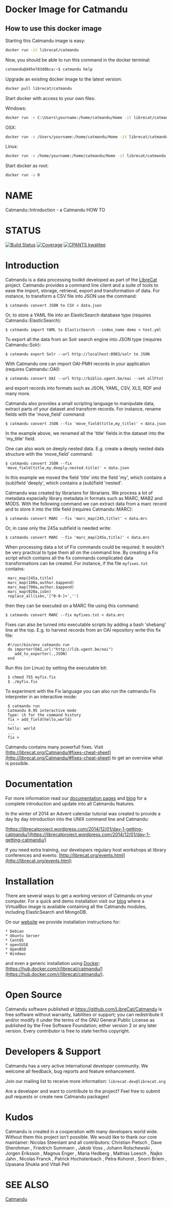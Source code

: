 # Docker Image for Catmandu

## How to use this docker image

Starting this Catmandu image is easy:

```bash
docker run -it librecat/catmandu
```

Now, you should be able to run this command in the docker terminal:

```bash
catmandu@d45e783d0bca:~$ catmandu help
```

Upgrade an existing docker image to the latest version:

```bash
docker pull librecat/catmandu
```

Start docker with access to your own files:

Windows:
```bash
docker run -v C:\Users\yourname:/home/catmandu/Home -it librecat/catmandu
```

OSX:
```bash
docker run -v /Users/yourname:/home/catmandu/Home -it librecat/catmandu
```

Linux:
```bash
docker run -v /home/yourname:/home/catmandu/Home -it librecat/catmandu
```

Start docker as root:
```bash
docker run -u 0
```

# NAME

Catmandu::Introduction - a Catmandu HOW TO

# STATUS

[![Build Status](https://travis-ci.org/LibreCat/Catmandu.svg?branch=master)](https://travis-ci.org/LibreCat/Catmandu)
[![Coverage](https://coveralls.io/repos/LibreCat/Catmandu/badge.png?branch=master)](https://coveralls.io/r/LibreCat/Catmandu)
[![CPANTS kwalitee](http://cpants.cpanauthors.org/dist/Catmandu.png)](http://cpants.cpanauthors.org/dist/Catmandu)

# Introduction

Catmandu is a data processing toolkit developed as part of the [LibreCat](http://librecat.org) project.
Catmandu provides a command line client and a suite of tools to ease the import, storage, retrieval,
export and transformation of data. For instance, to transform a CSV file into JSON use the
command:

    $ catmandu convert JSON to CSV < data.json

Or, to store a YAML file into an ElasticSearch database type (requires Catmandu::ElasticSearch):

    $ catmandu import YAML to ElasticSearch --index_name demo < test.yml

To export all the data from an Solr search engine into JSON type (requires Catmandu::Solr):

    $ catmandu export Solr --url http://localhost:8983/solr to JSON

With Catmandu one can import OAI-PMH records in your application (requires Catmandu::OAI):

    $ catmandu convert OAI --url http://biblio.ugent.be/oai --set allFtxt

and export records into formats such as JSON, YAML, CSV, XLS, RDF and many more.

Catmandu also provides a small scripting language to manipulate data, extract parts of your dataset and
transform records. For instance, rename fields  with the 'move\_field' command:

    $ catmandu convert JSON --fix 'move_field(title,my_title)' < data.json

In the example above, we renamed all the 'title' fields in the dataset into the 'my\_title' field.

One can also work on deeply nested data. E.g. create a deeply nested data structure with the
'move\_field' command:

    $ catmandu convert JSON --fix 'move_field(title,my.deeply.nested.title)' < data.json

In this example we moved the field 'title' into the field 'my', which contains a (sub)field 'deeply',
which contains a (sub)field 'nested'.

Catmandu was created by librarians for librarians. We process a lot of metadata especially
library metadata in formats such as MARC, MAB2 and MODS. With the following command we can extract
data from a marc record and to store it into the title field (requires Catmandu::MARC):

    $ catmandu convert MARC --fix 'marc_map(245,title)' < data.mrc

Or, in case only the 245a subfield is needed write:

    $ catmandu convert MARC --fix 'marc_map(245a,title)' < data.mrc

When processing data a lot of Fix commands could be required. It wouldn't be very practical to
type them all on the command line. By creating a Fix script which contains all the fix commands complicated
data transformations can be created. For instance, if the file `myfixes.txt` contains:

     marc_map(245a,title)
     marc_map(100a,author.$append)
     marc_map(700a,author.$append)
     marc_map(020a,isbn)
     replace_all(isbn,'[^0-9-]+','')

then they can be executed on a MARC file using this command:

    $ catmandu convert MARC --fix myfixes.txt < data.mrc

Fixes can also be turned into executable scripts by adding a bash 'shebang' line at the top. E.g.
to harvest records from an OAI repository write this fix file:

     #!/usr/bin/env catmandu run
     do importer(OAI,url:"http://lib.ugent.be/oai")
        add_to_exporter(.,JSON)
     end

Run this (on Linux) by setting the executable bit:

     $ chmod 755 myfix.fix
     $ ./myfix.fix

To experiment with the Fix language you can also run the catmandu Fix interpreter in an
interactive mode:

     $ catmandu run
     Catmandu 0.95 interactive mode
     Type: \h for the command history
     fix > add_field(hello,world)
     ---
     hello: world
     ...
     fix >

Catmandu contains many powerfull fixes. Visit [http://librecat.org/Catmandu/#fixes-cheat-sheet](http://librecat.org/Catmandu/#fixes-cheat-sheet) to get
an overview what is possible.

# Documentation

For more information read our [documentation pages](http://librecat.org/Catmandu/)
and [blog](https://librecatproject.wordpress.com/)
for a complete introduction and update into all Catmandu features.

In the winter of 2014 an Advent calendar tutorial was created to provide a day by
day introduction into the UNIX command line and Catmandu:

[https://librecatproject.wordpress.com/2014/12/01/day-1-getting-catmandu/](https://librecatproject.wordpress.com/2014/12/01/day-1-getting-catmandu/)

If you need extra training, our developers regulary host workshops at library
conferences and events: [http://librecat.org/events.html](http://librecat.org/events.html)

# Installation

There are several ways to get a working version of Catmandu on your computer.
For a quick and demo installation visit our [blog](https://librecatproject.wordpress.com/get-catmandu/)
where a VirtualBox image is available containing all the Catmandu modules, including
ElasticSearch and MongoDB.

On our [website](http://librecat.org/Catmandu/#installation) we provide installation instructions for:

    * Debian
    * Ubuntu Server
    * CentOS
    * openSUSE
    * OpenBSD
    * Windows

and even a generic installation using [Docker](https://www.docker.com/): [https://hub.docker.com/r/librecat/catmandu/](https://hub.docker.com/r/librecat/catmandu/).

# Open Source

Catmandu software published at https://github.com/LibreCat/Catmandu is free software without warranty, liabilities
or support; you can redistribute it and/or modify it under the terms of the GNU General Public License as
published by the Free Software Foundation; either version 2 or any later version. Every contributor is free
to state her/his copyright.

# Developers & Support

Catmandu has a very active international developer community. We welcome all feedback, bug reports and
feature enhancement.

Join our mailing list to receive more information:  `librecat-dev@librecat.org`

Are a developer and want to contribute to the project? Feel free to submit pull requests or create new
Catmandu packages!

# Kudos

Catmandu is created in a cooperation with many developers world wide. Without them this project isn't possible.
We would like to thank our core maintainer: Nicolas Steenlant and all contributors: Christian Pietsch ,
Dave Sherohman , Friedrich Summann , Jakob Voss , Johann Rolschewski  , Jorgen Eriksson  , Magnus Enger ,
Maria Hedberg , Mathias Loesch , Najko Jahn , Nicolas Franck , Patrick Hochstenbach , Petra Kohorst  ,
Snorri Briem , Upasana Shukla and Vitali Peil

# SEE ALSO

[Catmandu](https://metacpan.org/pod/Catmandu)
